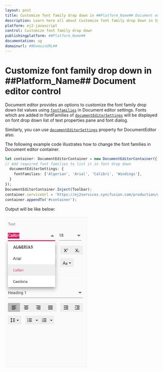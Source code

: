 ```yaml
---
layout: post
title: Customize font family drop down in ##Platform_Name## Document editor control | Syncfusion
description: Learn here all about Customize font family drop down in Syncfusion ##Platform_Name## Document editor control of Syncfusion Essential JS 2 and more.
platform: ej2-javascript
control: Customize font family drop down 
publishingplatform: ##Platform_Name##
documentation: ug
domainurl: ##DomainURL##
---
```


# Customize font family drop down in ##Platform_Name## Document editor control

Document editor provides an options to customize the font family drop down list values using [`fontfamilies`](../../api/document-editor/documentEditorSettingsModel/#fontfamilies) in Document editor settings. Fonts which are added in fontFamilies of [`documentEditorSettings`](../../api/document-editor-container/#documenteditorsettings) will be displayed on font drop down list of text properties pane and font dialog.

Similarly, you can use [`documentEditorSettings`](../../api/document-editor#documenteditorsettings) property for DocumentEditor also.

The following example code illustrates how to change the font families in Document editor container.

```ts
let container: DocumentEditorContainer = new DocumentEditorContainer({ enableToolbar: true,height: '590px',
// Add required font families to list it in font drop down
  documentEditorSettings: {
    fontFamilies: ['Algerian', 'Arial', 'Calibri', 'Windings'],
  }
});
DocumentEditorContainer.Inject(Toolbar);
container.serviceUrl = 'https://ej2services.syncfusion.com/production/web-services/api/documenteditor/';
container.appendTo('#container');
```

Output will be like below:

![Font](../images/font-family.png)